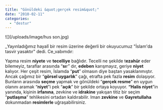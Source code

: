 ```yaml
---
title: "Gönüldeki &quot;gerçek resim&quot;"
date: "2010-02-11"
categories: 
  - "destur"
---
```


![](/uploads/image/hus son.jpg)

_Yayınladığımız hayalî bir resim üzerine değerli bir okuyucumuz "İslam'da tasvir yasaktır" dedi. Ce_vabımdır:  
  
Yapma resim **niyete** ve **tecelliye** bağlıdır. Tecelli ne şekilde t**ezahür** eder bilemeyiz, taraflar arasında “**sı**r” dır, **edeben** karışmayız, geriye **niyet** kalıyor. Her çeşit resim, İslamda “**put**” olmasın diye baştan yasaklanmıştır. Ancak çağımız bir “**görsel uygarlık**” çağı, etrafta pek fazla **resim** dolaşıyor. Bunların arasında **seçme** yapmak ve gönüldeki “**gerçek resme**” en uygun olanını aramak “**niyet**”i pek “**açık**” bir şekilde ortaya koyuyor. **“Halis niyet**”in yanında, kişinin **irfanına**, zevkine ve **idrakine** yakışan titiz bir seçim “**putlaşma**” tehlikesini ortadan kaldırabilir. Iman **zevkine** ve **Gayretullaha** dokunmadan **resimlerle** uğraşabilirsiniz.
